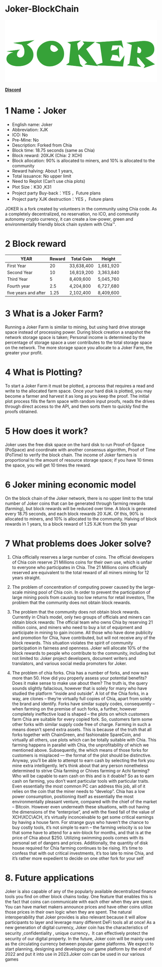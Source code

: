 # Joker-BlockChain

<img src=".\joker-blockchain-gui\src\assets\img\joker_logo.svg"/> 

[**Discord**](https://discord.gg/QhK8yCZpBf)

# 1 Name：Joker  
* English name: Joker 
* Abbreviation: XJK
* ICO: No
* Pre-Mine: No
* Description: Forked from Chia
* Block time: 18.75 seconds (same as Chia)
* Block reward: 20XJK (Chia: 2 XCH)
* Block allocation: 90% is allocated to miners, and 10% is allocated to the community
* Reward halving: About 1 years, 
* Total issuance: No upper limit 
* Need to Replot (Can’t use chia plots)
* Plot Size：K30 ,K31 
* Project party Buy-back：YES ，Future plans
* Project party XJK destruction：YES ，Future plans

JOKER is a fork created by volunteers in the community using Chia code. As a completely decentralized, no reservation, no ICO, and community autonomy crypto currency, it can create a low-power, green and environmentally friendly block chain system with Chia™.


# 2 Block reward

| YEAR	               |     Reward    	 | Total Coin	 |          Height |
| -------------------- | --------------- | ----------- | --------------- |
| First Year	         |       20	       | 33,638,400	 |       1,681,920 |
| Second Year     	   |       10	       | 16,819,200	 |       3,363,840 |
| Third Year	         |        5	       |  8,409,600  |     	 5,045,760 |
| Fourth year	         |      2.5	       |  4,204,800  |    	 6,727,680 |
| five years and after |     1.25	       |  2,102,400	 |       8,409,600 |


# 3 What is a Joker Farm?

Running a Joker Farm is similar to mining, but using hard drive storage space instead of processing power. During block creation a snapshot the network storage space is taken;
Personal income is determined by the percentage of storage space a user contributes to the total storage space on the network. The more storage space you allocate to a Joker Farm, the greater your profit.

# 4 What is Plotting?

To start a Joker Farm it must be plotted, a process that requires a read and write to the allocated farm space. Once your hard disk is plotted, you may become a farmer and harvest it as long as you keep the proof.
The initial plot process fills the farm space with random input proofs, reads the drives through direct access to the API, and then sorts them to quickly find the proofs obtained.

# 5 How does it work?

Joker uses the free disk space on the hard disk to run Proof-of-Space (PoSpace) and coordinate with another consensus algorithm, Proof of Time (PoTime) to verify the block chain.
The income of Joker farmers is proportional to the amount of resource storage space; if you have 10 times the space, you will get 10 times the reward.

# 6 Joker mining economic model

On the block chain of the Joker network, there is no upper limit to the total number of Joker coins that can be generated through farming rewards (farming), but block rewards will be reduced over time.
A block is generated every 18.75 seconds, and each block rewards 20 XJK. Of this, 90% is allocated to miners, and 10% is allocated to the community. Halving of block rewards in 1 years, to a block reward of 1.25 XJK from the 5th year 

# 7 What problems does Joker solve?

1.	Chia officially reserves a large number of coins.
The official developers of Chia coin reserve 21 Millions coins for their own use, which is unfair to everyone who participates in Chia. The 21 Millions coins officially reserved are equivalent to the total reward of all miners mining for 12 years straight.

2.	The problem of concentration of computing power caused by the large-scale mining pool of Chia coin.
In order to prevent the participation of large mining pools from causing too low returns for retail investors, The problem that the community does not obtain block rewards.

3.	The problem that the community does not obtain block rewards.
Currently in Chia’s model, only two groups of officials and miners can obtain block rewards: The official team who owns Chia by reserving 21 million coins, and miners who need to buy a lot of equipment and participate in mining to gain income.
All those who have done publicity and promotion for Chia, have contributed, but will not receive any of the block rewards. This situation violates the spirit of community participation in fairness and openness.
Joker will allocate 10% of the block rewards to people who contribute to the community, including but not limited to: Joker project developers, document writers and translators, and various social media promoters for Joker.

4.	The problem of chia forks. 
Chia has a number of forks, and now was more than 50. How did you properly assess your potential benefits? Does it make sense to make use about them? 
The truth is, the query sounds slightly fallacious, however that is solely for many who have studied the platform “inside and outside”. A lot of the Chia forks, in a way, are clones – they’re virtually full copies of Chia, apart from solely the brand and identify. Forks have similar supply codes, consequently – when farming on the premise of such forks, a further, however completely ineffective load is shaped – the plots on which customers farm Chia are suitable for every copied fork. 
So, customers farm some other forks with similar supply code free of charge. Farming in such a means doesn’t spend extra assets. This is because of the truth that all forks together with ChainGreen, and fashionable SpareCoin, and virtually all others, use plots which can be totally suitable with Chia. This farming happens in parallel with Chia, the unprofitability of which we mentioned above. Subsequently, the which means of those forks for customers is misplaced — the format of the plot should be distinctive. Anyway, you’ll be able to attempt to earn cash by selecting the fork you mine extra intelligently.
let’s think about that any person nonetheless determined to strive Chia farming or Chives farming or Achi farming? Who will be capable to earn cash on this and is it doable?  So as to earn cash on farming, you don’t want particular tools with particular traits. Even essentially the most common PC can address this job, all of it relies on the coin that the miner needs to “develop”. Chia has a low power consumption, positioning itself as essentially the most environmentally pleasant venture, compared with the chief of the market – Bitcoin. However even underneath these situations, with out having the dimensions of the “enterprise”, and with the fixed fall of the value of XCH\XCC\ACH, it’s virtually inconceivable to get some critical earnings by having a house farm. For strange guys who haven’t the chance to buy costly tools, it’s not simple to earn – the farming velocity is so low that some have to attend for a win-block for months, and that is at the price of Chia about $250. Utilizing swimming pools comes with its personal set of dangers and prices. Additionally, the quantity of disk house required for Chia farming continues to be rising. It’s time to confess that with out critical investments, it’s too late to mine Chia, and it’s rather more expedient to decide on one other fork for your self

# 8.	Future applications
Joker is also capable of any of the popularly available decentralized finance tools you find on other block chains today. One feature that enables this is the fact that coins can communicate with each other when they are spent. You can have market makers announce prices and have other coins utilize those prices in their own logic when they are spent. The natural interoperability that Joker provides is also relevant because it will allow participants to layer and leverage many different DeFi tools all at once!
As a new generation of digital currency, Joker	coin has the characteristics of security ,confidentiality , unique currency，It can effectively protect the security of our digital property. In the future, Joker coin will be mainly used as the circulating currency between popular game platforms. We expect to start planning, designing and developing our game platform by the end of 2022 and put it into use in 2023.Joker coin can be used in our various games


